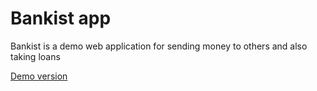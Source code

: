 # Bankist app

Bankist is a demo web application for sending money to others and also taking loans

[Demo version]()
